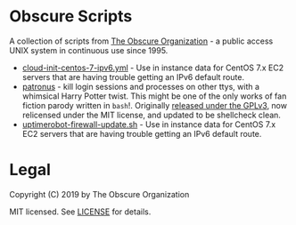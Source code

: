 Obscure Scripts
===============

A collection of scripts from [The Obscure Organization](https://www.obscure.org) - a public access UNIX system in continuous use since 1995.

* [cloud-init-centos-7-ipv6.yml](cloud-init-centos-7-ipv6.yml) - Use in instance data for CentOS 7.x EC2 servers that are having trouble getting an IPv6 default route. 
* [patronus](patronus) - kill login sessions and processes on other ttys, with a whimsical Harry Potter twist. This might be one of the only works of fan fiction parody written in `bash`!. Originally [released under the GPLv3](https://obscurerichard.wordpress.com/2007/09/06/harry-potter-shell-script-fan-fiction-in-celebration-of-my-35th-birthday/), now relicensed under the MIT license, and updated to be shellcheck clean.
* [uptimerobot-firewall-update.sh](uptimerobot-firewall-update.sh) - Use in instance data for CentOS 7.x EC2 servers that are having trouble getting an IPv6 default route. 

Legal
=====

Copyright (C) 2019 by The Obscure Organization

MIT licensed. See [LICENSE](LICENSE) for details.
